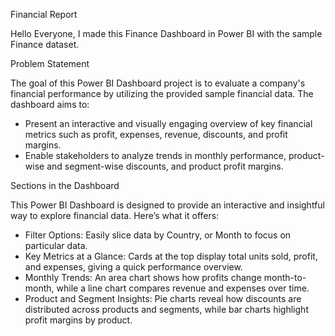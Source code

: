 Financial Report

Hello Everyone, 
I made this Finance Dashboard in Power BI with the sample Finance dataset. 

Problem Statement

The goal of this Power BI Dashboard project is to evaluate a company's financial performance by utilizing the provided sample financial data. The dashboard aims to:
* Present an interactive and visually engaging overview of key financial metrics such as profit, expenses, revenue, discounts, and profit margins.
* Enable stakeholders to analyze trends in monthly performance, product-wise and segment-wise discounts, and product profit margins.

Sections in the Dashboard

This Power BI Dashboard is designed to provide an interactive and insightful way to explore financial data. Here’s what it offers:
* Filter Options: Easily slice data by Country, or Month to focus on particular data.
* Key Metrics at a Glance: Cards at the top display total units sold, profit, and expenses, giving a quick performance overview.
* Monthly Trends: An area chart shows how profits change month-to-month, while a line chart compares revenue and expenses over time.
* Product and Segment Insights: Pie charts reveal how discounts are distributed across products and segments, while bar charts highlight profit margins by product.
